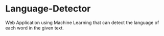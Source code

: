 # Language-Detector
Web Application using Machine Learning that can detect the language of each word in the given text.

